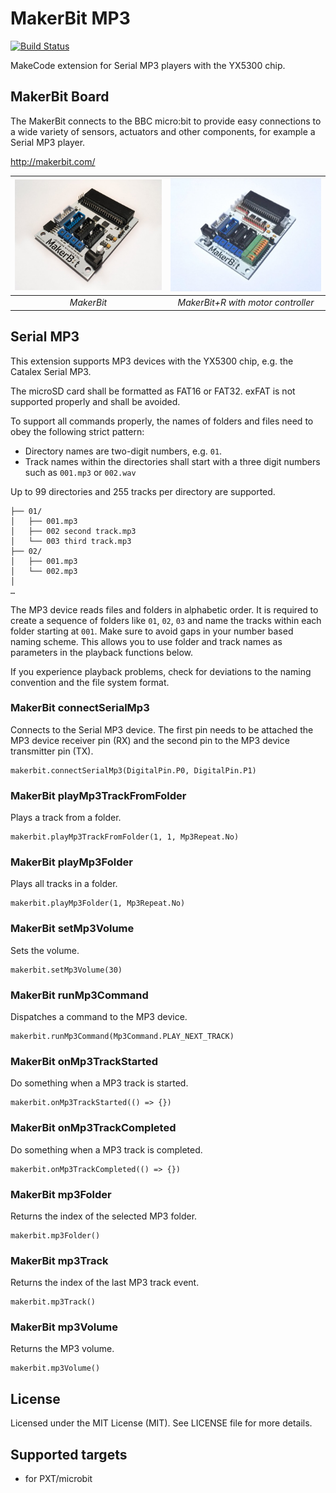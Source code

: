 # MakerBit MP3

[![Build Status](https://travis-ci.org/1010Technologies/pxt-makerbit-mp3.svg?branch=master)](https://travis-ci.org/1010Technologies/pxt-makerbit-mp3)

MakeCode extension for Serial MP3 players with the YX5300 chip.

## MakerBit Board

The MakerBit connects to the BBC micro:bit to provide easy connections to a wide variety of sensors, actuators and other components, for example a Serial MP3 player.

http://makerbit.com/

| ![MakerBit](https://github.com/1010Technologies/pxt-makerbit/raw/master/MakerBit.png "MakerBit") | ![MakerBit+R](https://github.com/1010Technologies/pxt-makerbit/raw/master/MakerBit+R.png "MakerBit+R") |
| :----------------------------------------------------------------------------------------------: | :----------------------------------------------------------------------------------------------------: |
|                                            _MakerBit_                                            |                                   _MakerBit+R with motor controller_                                   |

## Serial MP3

This extension supports MP3 devices with the YX5300 chip, e.g. the Catalex Serial MP3.

The microSD card shall be formatted as FAT16 or FAT32. exFAT is not supported properly and shall be avoided.

To support all commands properly, the names of folders and files need to obey the following strict pattern:

- Directory names are two-digit numbers, e.g. `01`.
- Track names within the directories shall start with a three digit numbers such as `001.mp3` or `002.wav`

Up to 99 directories and 255 tracks per directory are supported.

```
├── 01/
│   ├── 001.mp3
│   ├── 002 second track.mp3
│   └── 003 third track.mp3
├── 02/
│   ├── 001.mp3
│   └── 002.mp3
│
…
```

The MP3 device reads files and folders in alphabetic order. It is required to create a sequence of folders like `01`, `02`, `03` and name the tracks within each folder starting at `001`. Make sure to avoid gaps in your number based naming scheme. This allows you to use folder and track names as parameters in the playback functions below.

If you experience playback problems, check for deviations to the naming convention and the file system format.

### MakerBit connectSerialMp3

Connects to the Serial MP3 device. The first pin needs to be attached the MP3 device receiver pin (RX) and the second pin to the MP3 device transmitter pin (TX).

```sig
makerbit.connectSerialMp3(DigitalPin.P0, DigitalPin.P1)
```

### MakerBit playMp3TrackFromFolder

Plays a track from a folder.

```sig
makerbit.playMp3TrackFromFolder(1, 1, Mp3Repeat.No)
```

### MakerBit playMp3Folder

Plays all tracks in a folder.

```sig
makerbit.playMp3Folder(1, Mp3Repeat.No)
```

### MakerBit setMp3Volume

Sets the volume.

```sig
makerbit.setMp3Volume(30)
```

### MakerBit runMp3Command

Dispatches a command to the MP3 device.

```sig
makerbit.runMp3Command(Mp3Command.PLAY_NEXT_TRACK)
```

### MakerBit onMp3TrackStarted

Do something when a MP3 track is started.

```sig
makerbit.onMp3TrackStarted(() => {})
```

### MakerBit onMp3TrackCompleted

Do something when a MP3 track is completed.

```sig
makerbit.onMp3TrackCompleted(() => {})
```

### MakerBit mp3Folder

Returns the index of the selected MP3 folder.

```sig
makerbit.mp3Folder()
```

### MakerBit mp3Track

Returns the index of the last MP3 track event.

```sig
makerbit.mp3Track()
```

### MakerBit mp3Volume

Returns the MP3 volume.

```sig
makerbit.mp3Volume()
```

## License

Licensed under the MIT License (MIT). See LICENSE file for more details.

## Supported targets

- for PXT/microbit
